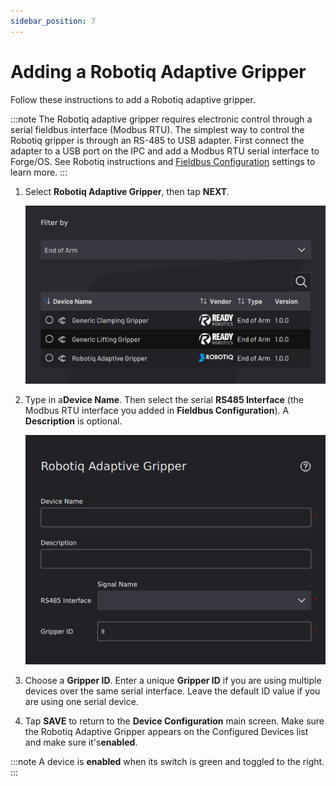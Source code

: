 ```yaml
---
sidebar_position: 7
---
```


# Adding a Robotiq Adaptive Gripper

Follow these instructions to add a Robotiq adaptive gripper.

:::note
The Robotiq adaptive gripper requires electronic control through a serial fieldbus interface \(Modbus RTU\). The simplest way to control the Robotiq gripper is through an RS-485 to USB adapter. First connect the adapter to a USB port on the IPC and add a Modbus RTU serial interface to Forge/OS. See Robotiq instructions and [Fieldbus Configuration](../Settings/FieldbusConfiguration.md) settings to learn more.
:::

1.  Select **Robotiq Adaptive Gripper**, then tap **NEXT**.

    ![](../Images/DeviceConfiguration/DeviceLibrary-Filter-EndOfArm.png)

2.  Type in a**Device Name**. Then select the serial **RS485 Interface** \(the Modbus RTU interface you added in **Fieldbus Configuration**\). A **Description** is optional.

    ![](../Images/DeviceConfiguration/RobotiqAdaptiveGripper-Home.png)

3.  Choose a **Gripper ID**. Enter a unique **Gripper ID** if you are using multiple devices over the same serial interface. Leave the default ID value if you are using one serial device.

4.  Tap **SAVE** to return to the **Device Configuration** main screen. Make sure the Robotiq Adaptive Gripper appears on the Configured Devices list and make sure it's ​**enabled**​.

:::note
A device is **enabled** when its switch is green and toggled to the right.
:::

